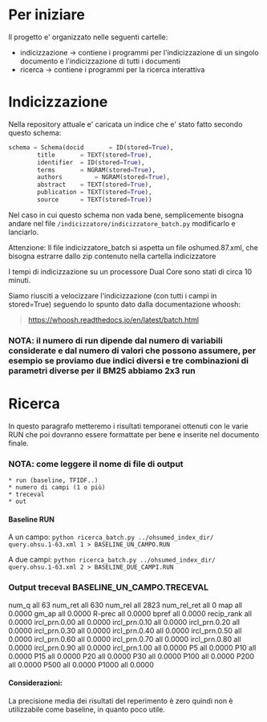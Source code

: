 # Per iniziare

Il progetto e' organizzato nelle seguenti cartelle:
* indicizzazione -> contiene i programmi per l'indicizzazione di un singolo documento e l'indicizzazione di tutti i documenti
* ricerca -> contiene i programmi per la ricerca interattiva

# Indicizzazione

Nella repository attuale e' caricata un indice che e' stato fatto secondo questo schema:

```python
schema = Schema(docid      	= ID(stored=True),
		title      	= TEXT(stored=True),
		identifier	= ID(stored=True),
		terms 		= NGRAM(stored=True),
		authors      	= NGRAM(stored=True),
		abstract 	= TEXT(stored=True),
		publication	= TEXT(stored=True),
		source 		= TEXT(stored=True))

```

Nel caso in cui questo schema non vada bene, semplicemente bisogna andare nel
file ```/indicizzatore/indicizzatore_batch.py``` modificarlo e lanciarlo.

Attenzione: Il file indicizzatore_batch si aspetta un file oshumed.87.xml, che
bisogna estrarre dallo zip contenuto nella cartella indicizzatore

I tempi di indicizzazione su un processore Dual Core sono stati di circa 10 minuti.

Siamo riusciti a velocizzare l'indicizzazione (con tutti i campi in stored=True) seguendo lo spunto dato dalla documentazione whoosh:
> https://whoosh.readthedocs.io/en/latest/batch.html

### NOTA: il numero di run dipende dal numero di variabili considerate e dal numero di valori che possono assumere, per esempio se proviamo due indici diversi e tre combinazioni di parametri diverse per il BM25 abbiamo 2x3 run 

# Ricerca

In questo paragrafo metteremo i risultati temporanei ottenuti con le varie RUN che poi dovranno essere formattate per bene e inserite nel documento finale.

### NOTA: come leggere il nome di file di output
 	* run (baseline, TFIDF..)
	* numero di campi (1 o più)
	* treceval
	* out

#### Baseline RUN
A un campo:
``` python ricerca_batch.py ../ohsumed_index_dir/ query.ohsu.1-63.xml 1 > BASELINE_UN_CAMPO.RUN ```

A due campi:
``` python ricerca_batch.py ../ohsumed_index_dir/ query.ohsu.1-63.xml 2 > BASELINE_DUE_CAMPI.RUN ```

### Output treceval BASELINE_UN_CAMPO.TRECEVAL
num_q          	all	63
num_ret        	all	630
num_rel        	all	2823
num_rel_ret    	all	0
map            	all	0.0000
gm_ap          	all	0.0000
R-prec         	all	0.0000
bpref          	all	0.0000
recip_rank     	all	0.0000
ircl_prn.0.00  	all	0.0000
ircl_prn.0.10  	all	0.0000
ircl_prn.0.20  	all	0.0000
ircl_prn.0.30  	all	0.0000
ircl_prn.0.40  	all	0.0000
ircl_prn.0.50  	all	0.0000
ircl_prn.0.60  	all	0.0000
ircl_prn.0.70  	all	0.0000
ircl_prn.0.80  	all	0.0000
ircl_prn.0.90  	all	0.0000
ircl_prn.1.00  	all	0.0000
P5             	all	0.0000
P10            	all	0.0000
P15            	all	0.0000
P20            	all	0.0000
P30            	all	0.0000
P100           	all	0.0000
P200           	all	0.0000
P500           	all	0.0000
P1000          	all	0.0000

#### Considerazioni:
La precisione media dei risultati del reperimento è zero quindi non è utilizzabile come baseline, in quanto poco utile.
